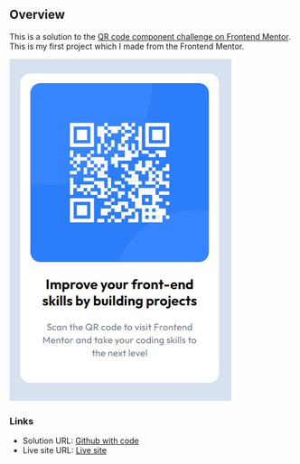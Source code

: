 ## Overview

This is a solution to the [QR code component challenge on Frontend Mentor](https://www.frontendmentor.io/challenges/qr-code-component-iux_sIO_H). This is my first project which I made from the Frontend Mentor.

![](./screenshot.jpg)

### Links

- Solution URL: [Github with code](https://github.com/konradbaczyk/QR-code-component?tab=readme-ov-file)
- Live site URL: [Live site](https://konradbaczyk.github.io/QR-code-component/)
